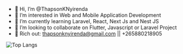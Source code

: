 - 👋 Hi, I’m @ThapsonKNyirenda
- 👀 I’m interested in Web and Mobile Application Development
- 🌱 I’m currently learning Laravel, React, Next Js and Nest JS
- 💞️ I’m looking to collaborate on Flutter, Javascript or Laravel Project
- 🌱 Rich out: thapsonknyirenda@gmail.com || +265880218905

![Top Langs](https://github-readme-stats-theta-ashy.vercel.app/api/top-langs/?username=ThapsonKNyirenda&count_private=true&layout=compact&langs_count=6&theme=radical)


<!---
ThapsonKNyirenda/ThapsonKNyirenda is a ✨ special ✨ repository because its `README.md` (this file) appears on your GitHub profile.
You can click the Preview link to take a look at your changes.
Access Token: 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  : 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 : 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
--->
